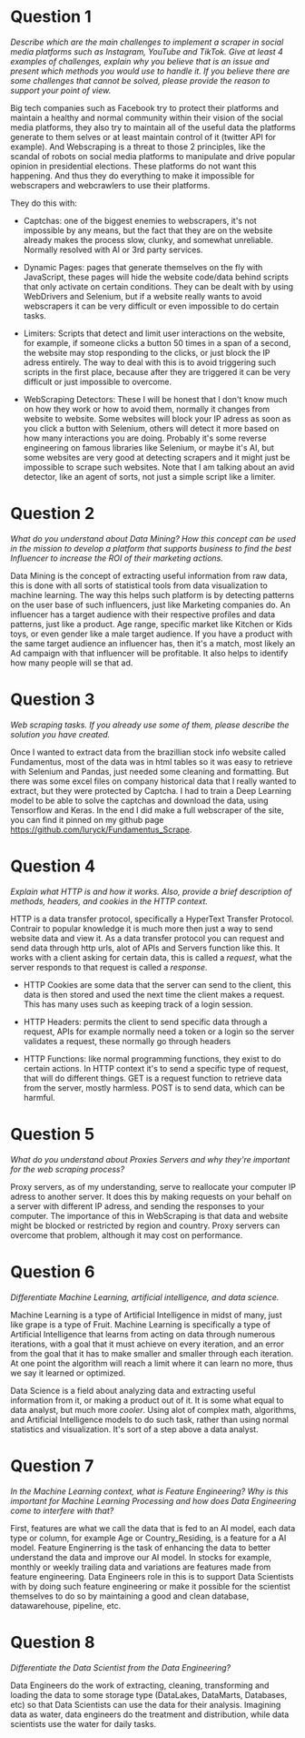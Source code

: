 # Question 1
*Describe which are the main challenges to implement a scraper in social media platforms such as Instagram, YouTube and TikTok. Give at least 4 examples of challenges, explain why you believe that is an issue and present which methods you would use to handle it. If you believe there are some challenges that cannot be solved, please provide the reason to support your point of view.*

Big tech companies such as Facebook try to protect their platforms and maintain a healthy and normal community within their vision of the social media platforms, they also try to maintain all of the useful data the platforms generate to them selves or at least maintain control of it (twitter API for example). And Webscraping is a threat to those 2 principles, like the scandal of robots on social media platforms to manipulate and drive popular opinion in presidential elections. These platforms do not want this happening. And thus they do everything to make it impossible for webscrapers and webcrawlers to use their platforms.

They do this with:

- Captchas: one of the biggest enemies to webscrapers, it's not impossible by any means, but the fact that they are on the website already makes the process slow, clunky, and somewhat unreliable. Normally resolved with AI or 3rd party services.

- Dynamic Pages: pages that generate themselves on the fly with JavaScript, these pages will hide the website code/data behind scripts that only activate on certain conditions. They can be dealt with by using WebDrivers and Selenium, but if a website really wants to avoid webscrapers it can be very difficult or even impossible to do certain tasks.

- Limiters: Scripts that detect and limit user interactions on the website, for example, if someone clicks a button 50 times in a span of a second, the website may stop responding to the clicks, or just block the IP adress entirely. The way to deal with this is to avoid triggering such scripts in the first place, because after they are triggered it can be very difficult or just impossible to overcome.

- WebScraping Detectors: These I will be honest that I don't know much on how they work or how to avoid them, normally it changes from website to website. Some websites will block your IP adress as soon as you click a button with Selenium, others will detect it more based on how many interactions you are doing. Probably it's some reverse engineering on famous libraries like Selenium, or maybe it's AI, but some websites are very good at detecting scrapers and it might just be impossible to scrape such websites. Note that I am talking about an avid detector, like an agent of sorts, not just a simple script like a limiter.

# Question 2
*What do you understand about Data Mining? How this concept can be used in the mission to develop a platform that supports business to find the best Influencer to increase the ROI of their marketing actions.*

Data Mining is the concept of extracting useful information from raw data, this is done with all sorts of statistical tools from data visualization to machine learning. 
The way this helps such platform is by detecting patterns on the user base of such influencers, just like Marketing companies do. An influencer has a target audience with their respective profiles and data patterns, just like a product. Age range, specific market like Kitchen or Kids toys, or even gender like a male target audience. If you have a product with the same target audience an influencer has, then it's a match, most likely an Ad campaign with that influencer will be profitable. It also helps to identify how many people will se that ad.

# Question 3
*Web scraping tasks. If you already use some of them, please describe the solution you have created.*

Once I wanted to extract data from the brazillian stock info website called Fundamentus, most of the data was in html tables so it was easy to retrieve with Selenium and Pandas, just needed some cleaning and formatting. But there was some excel files on company historical data that I really wanted to extract, but they were protected by Captcha. I had to train a Deep Learning model to be able to solve the captchas and download the data, using Tensorflow and Keras. In the end I did make a full webscraper of the site, you can find it pinned on my github page https://github.com/Iuryck/Fundamentus_Scrape.

# Question 4
*Explain what HTTP is and how it works. Also, provide a brief description of methods, headers, and cookies in the HTTP context.*

HTTP is a data transfer protocol, specifically a HyperText Transfer Protocol. Contrair to popular knowledge it is much more then just a way to send website data and view it. As a data transfer protocol you can request and send data through http urls, alot of APIs and Servers function like this. It works with a client asking for certain data, this is called a *request*, what the server responds to that request is called a *response*. 

- HTTP Cookies are some data that the server can send to the client, this data is then stored and used the next time the client makes a request. This has many uses such as keeping track of a login session.

- HTTP Headers: permits the client to send specific data through a request, APIs for example normally need a token or a login so the server validates a request, these normally go through headers

- HTTP Functions: like normal programming functions, they exist to do certain actions. In HTTP context it's to send a specific type of request, that will do different things. GET is a request function to retrieve data from the server, mostly harmless. POST is to send data, which can be harmful.

# Question 5 
*What do you understand about Proxies Servers and why they're important for the web scraping process?*

Proxy servers, as of my understanding, serve to reallocate your computer IP adress to another server. It does this by making requests on your behalf on a server with different IP adress, and sending the responses to your computer. The importance of this in WebScraping is that data and website might be blocked or restricted by region and country. Proxy servers can overcome that problem, although it may cost on performance.

# Question 6 
*Differentiate Machine Learning, artificial intelligence, and data science.*

Machine Learning is a type of Artificial Intelligence in midst of many, just like grape is a type of Fruit. Machine Learning is specifically a type of Artificial Intelligence that learns from acting on data through numerous iterations, with a goal that it must achieve on every iteration, and an error from the goal that it has to make smaller and smaller through each iteration. At one point the algorithm will reach a limit where it can learn no more, thus we say it learned or optimized.

Data Science is a field about analyzing data and extracting useful information from it, or making a product out of it. It is some what equal to data analyst, but much more *cooler*. Using alot of complex math, algorithms, and Artificial Intelligence models to do such task, rather than using normal statistics and visualization. It's sort of a step above a data analyst.

# Question 7
*In the Machine Learning context, what is Feature Engineering? Why is this important for Machine Learning Processing and how does Data Engineering come to interfere with that?*

First, features are what we call the data that is fed to an AI model, each data type or column, for example Age or Country_Residing, is a feature for a AI model. Feature Enginerring is the task of enhancing the data to better understand the data and improve our AI model. In stocks for example, monthly or weekly trailing data and variations are features made from feature engineering. Data Engineers role in this is to support Data Scientists with by doing such feature engineering or make it possible for the scientist themselves to do so by maintaining a good and clean database, datawarehouse, pipeline, etc.

# Question 8
*Differentiate the Data Scientist from the Data Engineering?*

Data Engineers do the work of extracting, cleaning, transforming and loading the data to some storage type (DataLakes, DataMarts, Databases, etc) so that Data Scientists can use the data for their analysis. Imagining data as water, data engineers do the treatment and distribution, while data scientists use the water for daily tasks.











